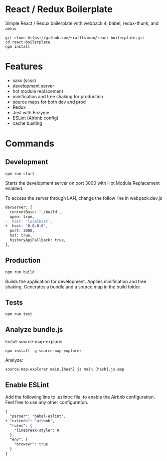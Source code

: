 # React / Redux Boilerplate
Simple React / Redux boilerplate with webpack 4, babel, redux-thunk, and axios.
```Shell
git clone https://github.com/krafftsimon/react-boilerplate.git
cd react-boilerplate
npm install
```

# Features
- sass (scss)
- development server
- hot module replacement
- minification and tree shaking for production
- source maps for both dev and prod
- Redux
- Jest with Enzyme
- ESLint (Airbnb config)
- cache busting

# Commands
## Development
```Shell
npm run start
```
Starts the development server on port 3000 with Hot Module Replacement enabled.

To access the server through LAN, change the follow line in webpack.dev.js
```diff
devServer: {
  contentBase: './build',
  open: true,
-  host: 'localhost',
+  host: '0.0.0.0',
  port: 3000,
  hot: true,
  historyApiFallback: true,
},
```

## Production
```Shell
npm run build
```
Builds the application for development. Applies minification and tree shaking.
Generates a bundle and a source map in the build folder.

## Tests
```Shell
npm run test
```

## Analyze bundle.js
Install source-map-explorer
```Shell
npm install -g source-map-explorer
```
Analyze:
```Shell
source-map-explorer main.[hash].js main.[hash].js.map
```

## Enable ESLint
Add the following line to .eslintrc file, to enable the Airbnb configuration.
Feel free to use any other configuration.
```diff
{
  "parser": "babel-eslint",
+ "extends": "airbnb",
  "rules": {
    "linebreak-style": 0
  },
  "env": {
    "browser": true
  }
}
```
